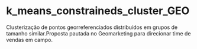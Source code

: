 # k_means_constraineds_cluster_GEO
Clusterização de pontos georreferenciados distribuídos em grupos de tamanho similar.Proposta pautada no Geomarketing para direcionar time de vendas em campo.
